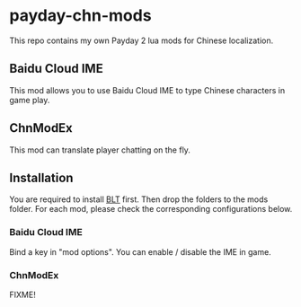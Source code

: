 # payday-chn-mods
This repo contains my own Payday 2 lua mods for Chinese localization.

## Baidu Cloud IME
This mod allows you to use Baidu Cloud IME to type Chinese characters in game play.

## ChnModEx
This mod can translate player chatting on the fly.


## Installation
You are required to install [BLT](http://paydaymods.com/download/) first.
Then drop the folders to the mods folder. For each mod, please check the
corresponding configurations below.

### Baidu Cloud IME
Bind a key in "mod options". You can enable / disable the IME in game.

### ChnModEx
FIXME!